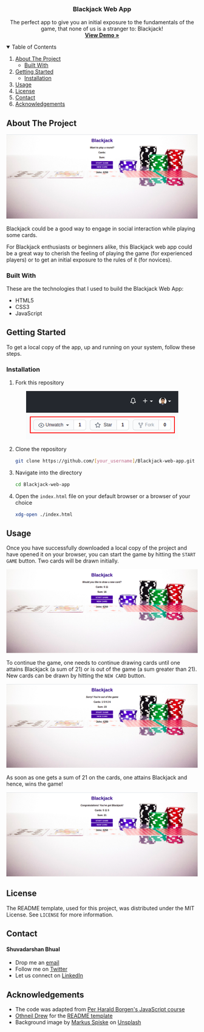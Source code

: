   <h3 align="center">Blackjack Web App</h3>

  <p align="center">
    The perfect app to give you an initial exposure to the fundamentals of the game, that none of us is a stranger to: Blackjack!
    <br />
    <a href="https://therangecoder.github.io/Blackjack-web-app/"><strong>View Demo »</strong></a>
    <br />
  </p>
</p>



<!-- TABLE OF CONTENTS -->
<details open="open">
  <summary>Table of Contents</summary>
  <ol>
    <li>
      <a href="#about-the-project">About The Project</a>
      <ul>
        <li><a href="#built-with">Built With</a></li>
      </ul>
    </li>
    <li>
      <a href="#getting-started">Getting Started</a>
      <ul>
        <li><a href="#installation">Installation</a></li>
      </ul>
    </li>
    <li><a href="#usage">Usage</a></li>
    <li><a href="#license">License</a></li>
    <li><a href="#contact">Contact</a></li>
    <li><a href="#acknowledgements">Acknowledgements</a></li>
  </ol>
</details>



<!-- ABOUT THE PROJECT -->
## About The Project

<div style="text-align:center"><img src="./img/blackjack_initial.png" /></div>

Blackjack could be a good way to engage in social interaction while playing some cards.<br/>

For Blackjack enthusiasts or beginners alike, this Blackjack web app could be a great way to cherish the feeling of playing the game (for experienced players) or to get an initial exposure to the rules of it (for novices).

### Built With

These are the technologies that I used to build the Blackjack Web App:
* HTML5
* CSS3
* JavaScript



<!-- GETTING STARTED -->
## Getting Started

To get a local copy of the app, up and running on your system, follow these steps.


### Installation

1. Fork this repository
<div style="text-align:center"><img src="./img/fork.png" /></div>

2. Clone the repository
   ```sh
   git clone https://github.com/[your_username]/Blackjack-web-app.git
   ```
3. Navigate into the directory
   ```sh
   cd Blackjack-web-app
   ```
4. Open the `index.html` file on your default browser or a browser of your choice
   ```sh
   xdg-open ./index.html
   ``` 



<!-- USAGE EXAMPLES -->
## Usage

Once you have successfully downloaded a local copy of the project and have opened it on your browser, you can start the game by hitting the `START GAME` button. Two cards will be drawn initially.<br/>

<div style="text-align:center"><img src="./img/start_game.png" /></div>

To continue the game, one needs to continue drawing cards until one attains Blackjack (a sum of 21) or is out of the game (a sum greater than 21). New cards can be drawn by hitting the `NEW CARD` button.<br/>
<div style="text-align:center"><img src="./img/result_1.png" /></div>

As soon as one gets a sum of 21 on the cards, one attains Blackjack and hence, wins the game!
<div style="text-align:center"><img src="./img/result_2.png" /></div>


<!-- LICENSE -->
## License

The README template, used for this project, was distributed under the MIT License. See `LICENSE` for more information.



<!-- CONTACT -->
## Contact

#### Shuvadarshan Bhual
* Drop me an [email](mailto:sbhual1998@gmail.com) 
* Follow me on [Twitter](https://twitter.com/theRangeCoder)
* Let us connect on [LinkedIn](https://www.linkedin.com/in/shuvadarshan-bhual)



<!-- ACKNOWLEDGEMENTS -->
## Acknowledgements
* The code was adapted from [Per Harald Borgen's JavaScript course](https://scrimba.com/learn/learnjavascript)
* [Othneil Drew](https://www.othneildrew.com) for the [README template](https://github.com/othneildrew/Best-README-Template)
* Background image by <a href="https://unsplash.com/@markusspiske?utm_source=unsplash&utm_medium=referral&utm_content=creditCopyText">Markus Spiske</a> on <a href="https://unsplash.com/s/photos/blackjack?utm_source=unsplash&utm_medium=referral&utm_content=creditCopyText">Unsplash</a>

